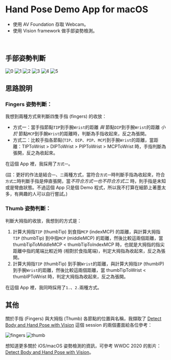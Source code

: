# Hand Pose Demo App for macOS


- 使用 AV Foundation 存取 Webcam。
- 使用 Vision framework 做手部姿勢檢測。

<br>

## 手部姿勢判斷

![0](imgs/img00.png)
![1](imgs/img01.png)
![2](imgs/img02.png)
![3](imgs/img03.png)
![4](imgs/img04.png)
![5](imgs/img05.png)

## 思路說明

### Fingers 姿勢判斷：

我想到兩種方式來判斷四隻手指 (fingers) 的收放：

- 方式一：當手指節點`TIP`到手腕`Wrist`的距離 *與* 節點`DIP`到手腕`Wrist`的距離 *小於* 節點`MCP`到手腕`Wrist`的距離時，判斷為手指收起來，反之為張開。
- 方式二：比較手指各節點(`TIP`、`DIP`、`PIP`、`MCP`)到手腕`Wrist`的距離，當距離：TIPToWrist > DIPToWrist > PIPToWrist > MCPToWrist 時，手指判斷為張開，反之為收起來。

在這個 App 裡，我採用了`方式一`。 

(註：更好的作法是結合`一`、`二`兩種方式，當符合`方式一`時判斷手指為收起來，符合`方式二`時判斷手指是伸直張開，當*不符合方式一也不符合方式二* 時，則手指是未知或是彎曲狀態。不過這個 App 只是個 Demo 程式，所以我不打算在細節上著墨太多，有興趣的人可以自行嘗試。)


### Thumb 姿勢判斷：

判斷大拇指的收放，我想到的方式是：

1. 計算大拇指`TIP` (thumbTip) 到食指`MCP` (indexMCP) 的距離，與計算大拇指`TIP` (thumbTip) 到中指`MCP` (middleMCP) 的距離，然後比較這兩個距離，當 thumbTipToMiddleMCP < thumbTipToIndexMCP 時，也就是大拇指的指尖距離中指的尾端比較近時 (相對於食指尾端)，判定大拇指為收起來，反之為張開。
2. 計算大拇指`TIP` (thumbTip) 到手腕`Wrist`的距離，與計算大拇指`IP` (thumbIP) 到手腕`Wrist`的距離，然後比較這兩個距離，當 thumbTipToWrist < thumbIPToWrist 時，判定大拇指為收起來，反之為張開。

在這個 App 裡，我同時採用了`1.`、`2.`兩種方式。


## 其他

關於手指 (Fingers) 與大拇指 (Thumb) 各節點的位置與名稱，我擷取了 [Detect Body and Hand Pose with Vision](https://developer.apple.com/videos/play/wwdc2020/10653/) 這個 session 的兩個畫面給各位參考：

![fingers](imgs/fingers.png)
![thumb](imgs/thumb.png)


想知道更多關於 iOS/macOS 姿勢檢測的資訊，可參考 WWDC 2020 的影片：[Detect Body and Hand Pose with Vision](https://developer.apple.com/videos/play/wwdc2020/10653/)。


